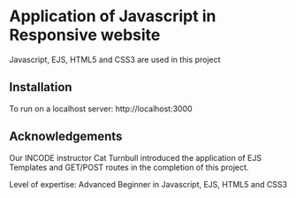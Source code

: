# Application of Javascript in Responsive website

Javascript, EJS, HTML5 and CSS3 are used in this project

## Installation

To run on a localhost server: http://localhost:3000

## Acknowledgements

Our INCODE instructor Cat Turnbull introduced the application of EJS Templates and GET/POST routes in the completion of this project.

Level of expertise: Advanced Beginner in Javascript, EJS, HTML5 and CSS3